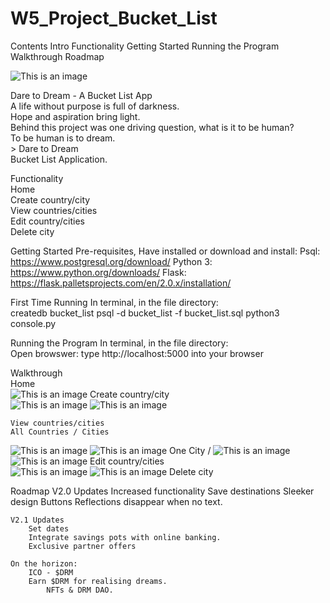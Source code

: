 # W5_Project_Bucket_List

Contents
Intro
Functionality
Getting Started
Running the Program
Walkthrough
Roadmap


![This is an image](/imgs/D2D_Home.png)

Dare to Dream - A Bucket List App  
     A life without purpose is full of darkness.   
    Hope and aspiration bring light.  
    Behind this project was one driving question, what is it to be human?  
           To be human is to dream.  
              > Dare to Dream  
                       Bucket List Application.  

Functionality  
    Home  
    Create country/city  
    View countries/cities    
    Edit country/cities  
    Delete city

Getting Started
Pre-requisites, 
    Have installed or download and install:
        Psql: https://www.postgresql.org/download/
        Python 3: https://www.python.org/downloads/
        Flask: https://flask.palletsprojects.com/en/2.0.x/installation/

First Time Running
    In terminal, in the file directory:   
        createdb bucket_list
        psql -d bucket_list -f bucket_list.sql
        python3 console.py

Running the Program
    In terminal, in the file directory:  
        Open browswer:
        type http://localhost:5000 into your browser


Walkthrough  
    Home  
    ![This is an image](/imgs/D2D_Home.png)
    Create country/city  
    ![This is an image](/imgs/D2D_New_City.png)
    ![This is an image](/imgs/D2D_New_Country.png)

    View countries/cities
    All Countries / Cities    
![This is an image](/imgs/D2D_View_Cities.png)
![This is an image](/imgs/D2D_View_Countries.png)
    One City / 
![This is an image](/imgs/D2D_View_City.png)
![This is an image](/imgs/D2D_View_Country.png)
    Edit country/cities  
![This is an image](/imgs/D2D_Update_City.png)
![This is an image](/imgs/D2D_Update_Country.png)
    Delete city

Roadmap
    V2.0 Updates
        Increased functionality
        Save destinations
        Sleeker design
        Buttons
        Reflections disappear when no text.

    V2.1 Updates
        Set dates
        Integrate savings pots with online banking.
        Exclusive partner offers

    On the horizon:
        ICO - $DRM
        Earn $DRM for realising dreams. 
            NFTs & DRM DAO.
